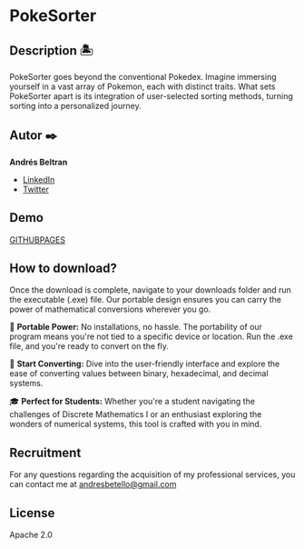 # PokeSorter

## Description 🏝️

PokeSorter goes beyond the conventional Pokedex. Imagine immersing yourself in a vast array of Pokemon, each with distinct traits. What sets PokeSorter apart is its integration of user-selected sorting methods, turning sorting into a personalized journey.

## Autor ✒️
**Andrés Beltran**
* [LinkedIn](https://www.linkedin.com/in/andresbeltranofficia/)
* [Twitter](https://wwww.twitter.com/imandresbeltran)

## Demo
[GITHUBPAGES](GITHUBPAGES)

## How to download?
Once the download is complete, navigate to your downloads folder and run the executable (.exe) file. Our portable design ensures you can carry the power of mathematical conversions wherever you go.

🌟 **Portable Power:**
No installations, no hassle. The portability of our program means you're not tied to a specific device or location. Run the .exe file, and you're ready to convert on the fly.

🚀 **Start Converting:**
Dive into the user-friendly interface and explore the ease of converting values between binary, hexadecimal, and decimal systems.

🎓 **Perfect for Students:**
Whether you're a student navigating the challenges of Discrete Mathematics I or an enthusiast exploring the wonders of numerical systems, this tool is crafted with you in mind.

## Recruitment
For any questions regarding the acquisition of my professional services, you can contact me at andresbetello@gmail.com

## License
Apache 2.0
